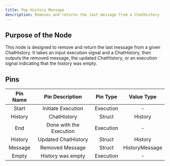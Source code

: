 ```yaml
---
title: Pop History Message
description: Removes and returns the last message from a ChatHistory
---
```


## Purpose of the Node
This node is designed to remove and return the last message from a given ChatHistory. It takes an input execution signal and a ChatHistory, then outputs the removed message, the updated ChatHistory, or an execution signal indicating that the history was empty.

## Pins
| Pin Name | Pin Description | Pin Type | Value Type |
|:----------:|:-------------:|:------:|:------:|
| Start | Initiate Execution | Execution | - |
| History | ChatHistory | Struct | History |
| End | Done with the Execution | Execution | - |
| History | Updated ChatHistory | Struct | History |
| Message | Removed Message | Struct | HistoryMessage |
| Empty | History was empty | Execution | - |